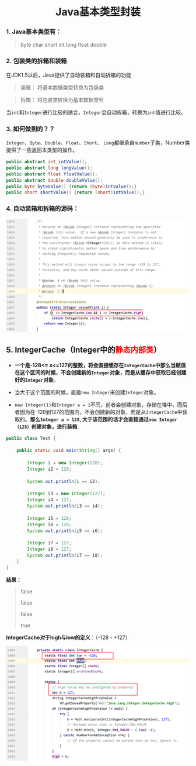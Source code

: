 # <center>Java基本类型封装</center>

### 1. Java基本类型有：

> byte  char  short  int  long  float  double

### 2. 包装类的拆箱和装箱

在JDK1.5以后，Java提供了自动装箱和自动拆箱的功能

> 装箱： 将基本数据类型转换为包装类

> 拆箱： 将包装类转换为基本数据类型

当`int`和`Integer`进行比较的适合，`Integer`会自动拆箱，转换为`int`值进行比较。

### 3. 如何做到的？？

`Integer`、`Byte`、`Double`、`Float`、`Short`、 `Long`都继承自`Number`子类，Number类提供了一些返回本类型的操作。

```Java
public abstract int intValue();
public abstract long longValue();
public abstract float floatValue();
public abstract double doubleValue();
public byte byteValue() {return (byte)intValue();}
public short shortValue() {return (short)intValue();}
```

### 4. 自动装箱和拆箱的源码：

![image-20210907132730350](Java基本类型封装.assets/image-20210907132730350.png)

## 5. IntegerCache（Integer中的<font color='red'>静态内部类</font>）

- **一个是-128<= x<=127的整数，将会直接缓存在`IntegerCache`中那么当赋值在这个区间的时候，不会创建新的`Integer`对象，而是从缓存中获取已经创建好的`Integer`对象**。

- 当大于这个范围的时候，直接`new Integer`来创建`Integer`对象。

- ` new Integer(1) `和`Integer a = 1`不同，前者会创建对象，存储在堆中，而后者因为在-128到127的范围内，不会创建新的对象，而是从`IntegerCache`中获取的。**那么`Integer a = 128`, 大于该范围的话才会直接通过`new Integer（128）`创建对象，进行装箱**.

```Java
public class Test {

    public static void main(String[] args) {

        Integer i = new Integer(128);
        Integer i2 = 128;

        System.out.println(i == i2);

        Integer i3 = new Integer(127);
        Integer i4 = 127;
        System.out.println(i3 == i4);

        Integer i5 = 128;
        Integer i6 = 128;
        System.out.println(i5 == i6);

        Integer i7 = 127;
        Integer i8 = 127;
        System.out.println(i7 == i8);
    }
}
```

**结果：**

> false
> 
> false
> 
> false
> 
> true

**IntegerCache对于high与low的定义**：（-128  - +127）

![image-20210907132939524](Java基本类型封装.assets/image-20210907132939524.png)
